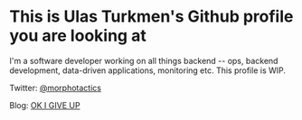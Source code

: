 # This is Ulas Turkmen's Github profile you are looking at

I'm a software developer working on all things backend -- ops, backend
development, data-driven applications, monitoring etc. This profile is WIP.

Twitter: [@morphotactics](https://twitter.com/morphotactics)

Blog: [OK I GIVE UP](http://okigiveup.net)
